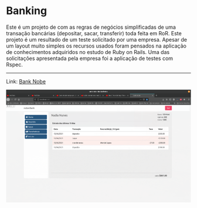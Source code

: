 # Banking
Este é um projeto de com as regras de negócios simplificadas de uma transação bancárias (depositar, sacar, transferir) toda feita em RoR.
Este projeto é um resultado de um teste solicitado por uma empresa. Apesar de um layout muito simples os recursos usados foram pensados na
aplicação de conhecimentos adquiridos no estudo de Ruby on Rails. Uma das solicitações apresentada pela empresa foi a aplicação de testes com Rspec.
<br />
<hr />
<p>
  Link:
  <a href='https://bank-nobe.herokuapp.com/' target='_blank'>Bank Nobe</a>
</p>
<img src="https://github.com/wlosantos/Banking/blob/master/app/assets/images/bank.png" alt='W3n Bank' />
